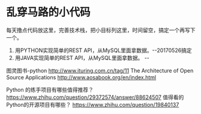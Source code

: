 乱穿马路的小代码
================================================================================

每天撸点代码放这里，完善技术栈，把小目标列这里，时间留空，搞定一个再写下一个。

1. 用PYTHON实现简单的REST API，从MySQL里面拿数据。--20170526搞定
2. 用JAVA实现简单的REST API，从MySQL里面拿数据。 --

图灵图书-python http://www.ituring.com.cn/tag/11
The Architecture of Open Source Applications http://www.aosabook.org/en/index.html

Python 的练手项目有哪些值得推荐？ https://www.zhihu.com/question/29372574/answer/88624507
值得看的Python的开源项目有哪些？ https://www.zhihu.com/question/19840137